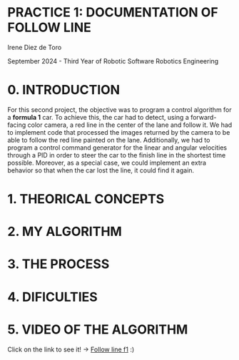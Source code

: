 # PRACTICE 1: DOCUMENTATION OF FOLLOW LINE

 Irene Diez de Toro
 
 September 2024 - Third Year of Robotic Software Robotics Engineering


# 0. INTRODUCTION

For this second project, the objective was to program a control algorithm for a **formula 1** car. To achieve this, the car had to detect, using a forward-facing color camera, a red line in the center of the lane and follow it. We had to implement code that processed the images returned by the camera to be able to follow the red line painted on the lane. Additionally, we had to program a control command generator for the linear and angular velocities through a PID in order to steer the car to the finish line in the shortest time possible. Moreover, as a special case, we could implement an extra behavior so that when the car lost the line, it could find it again.

# 1. THEORICAL CONCEPTS



# 2. MY ALGORITHM


# 3. THE PROCESS


# 4. DIFICULTIES


# 5. VIDEO OF THE ALGORITHM

Click on the link to see it! -> [Follow line f1]() :)
